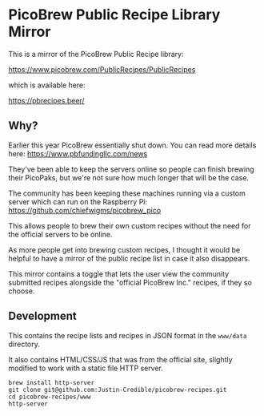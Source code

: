 # PicoBrew Public Recipe Library Mirror

This is a mirror of the PicoBrew Public Recipe library:

https://www.picobrew.com/PublicRecipes/PublicRecipes

which is available here:

https://pbrecipes.beer/


## Why?

Earlier this year PicoBrew essentially shut down. You can read more details here: https://www.pbfundingllc.com/news

They've been able to keep the servers online so people can finish brewing their PicoPaks, but we're not sure how much longer that will be the case.

The community has been keeping these machines running via a custom server which can run on the Raspberry Pi: https://github.com/chiefwigms/picobrew_pico

This allows people to brew their own custom recipes without the need for the official servers to be online.

As more people get into brewing custom recipes, I thought it would be helpful to have a mirror of the public recipe list in case it also disappears.

This mirror contains a toggle that lets the user view the community submitted recipes alongside the "official PicoBrew Inc." recipes, if they so choose.

## Development

This contains the recipe lists and recipes in JSON format in the `www/data` directory.

It also contains HTML/CSS/JS that was from the official site, slightly modified to work with a static file HTTP server.

```
brew install http-server
git clone git@github.com:Justin-Credible/picobrew-recipes.git
cd picobrew-recipes/www
http-server
```
